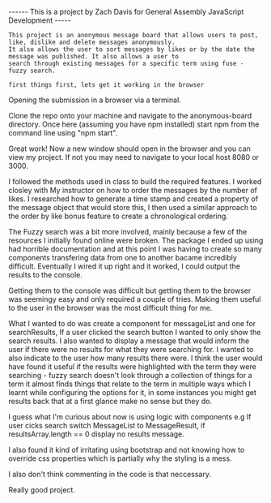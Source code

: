 ------ This is a project by Zach Davis for General Assembly JavaScript Development -----


    This project is an anonymous message board that allows users to post, like, dislike and delete messages anonymously.
    It also allows the user to sort messages by likes or by the date the message was published. It also allows a user to
    search through existing messages for a specific term using fuse - fuzzy search. 
    
    first things first, lets get it working in the browser


   Opening the submission in a browser via a terminal.

   Clone the repo onto your machine and navigate to the anonymous-board directory.
   Once here (assuming you have npm installed) start npm from the command line  using "npm start".
   
   Great work! Now a new window should open in the browser and you can view my project. If not you may need to navigate to 
   your local host 8080 or 3000.
   
   I followed the methods used in class to build the required features. I worked closley with My instructor on how to order the    messages by the number of likes. I researched how to generate a time stamp and created a property of the message object
   that would store this, I then used a similar approach to the order by like bonus feature to create a chronological ordering.
   
   The Fuzzy search was a bit more involved, mainly because a few of the resources I initially found online were broken.
   The package I ended up using had horrible documentation and at this point I was having to create so many components 
   transfering data from one to another bacame incredibly difficult. Eventually I wired it up right and it worked,
   I could output the results to the console.
   
   Getting them to the console was difficult but getting them to the browser was seemingy easy and only required a couple
   of tries. Making them useful to the user in the browser was the most difficult thing for me.
   
   What I wanted to do was create a component for messageList and one for searchResults, If a user clicked the search button
   I wanted to only show the search results. I also wanted to display a message that would inform the user if there were no
   results for what they were searching for. I wanted to also indicate to the user how many results there were. I think the
   user would have found it useful if the results were highlighted with the term they were searching - fuzzy search doesn't
   look through a collection of things for a term it almost finds things that relate to the term in multiple ways 
   which I learnt while configuring the options for it, in some instances you might get results back that at a first 
   glance make no sense but they do.
   
   I guess what I'm curious about now is using logic with components e.g If user cicks search switch MessageList 
   to MessageResult, if resultsArray.length == 0 display no results message.
   
   I also found it kind of irritating using bootstrap and not knowing how to override css properties which is partially
   why the styling is a mess. 
   
   I also don't think commenting in the code is that neccessary. 
   
   Really good project. 
   
  
   
   
   
